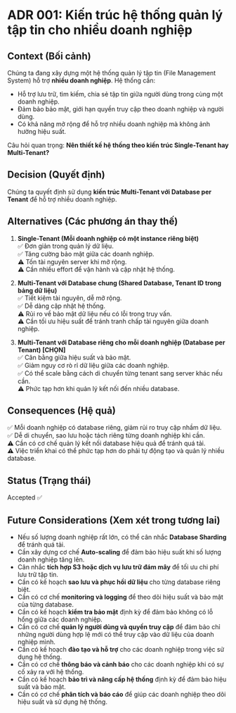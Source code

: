 # ADR 001: Kiến trúc hệ thống quản lý tập tin cho nhiều doanh nghiệp

## Context (Bối cảnh)
Chúng ta đang xây dựng một hệ thống quản lý tập tin (File Management System) hỗ trợ **nhiều doanh nghiệp**. Hệ thống cần:  
   - Hỗ trợ lưu trữ, tìm kiếm, chia sẻ tập tin giữa người dùng trong cùng một doanh nghiệp.  
   - Đảm bảo bảo mật, giới hạn quyền truy cập theo doanh nghiệp và người dùng.  
   - Có khả năng mở rộng để hỗ trợ nhiều doanh nghiệp mà không ảnh hưởng hiệu suất.  

Câu hỏi quan trọng: **Nên thiết kế hệ thống theo kiến trúc Single-Tenant hay Multi-Tenant?**  

## Decision (Quyết định)
Chúng ta quyết định sử dụng **kiến trúc Multi-Tenant với Database per Tenant** để hỗ trợ nhiều doanh nghiệp.  

## Alternatives (Các phương án thay thế)
1. **Single-Tenant (Mỗi doanh nghiệp có một instance riêng biệt)**  
   ✅ Đơn giản trong quản lý dữ liệu.  
   ✅ Tăng cường bảo mật giữa các doanh nghiệp.  
   ⚠ Tốn tài nguyên server khi mở rộng.  
   ⚠ Cần nhiều effort để vận hành và cập nhật hệ thống.  

2. **Multi-Tenant với Database chung (Shared Database, Tenant ID trong bảng dữ liệu)**  
   ✅ Tiết kiệm tài nguyên, dễ mở rộng.  
   ✅ Dễ dàng cập nhật hệ thống.  
   ⚠ Rủi ro về bảo mật dữ liệu nếu có lỗi trong truy vấn.  
   ⚠ Cần tối ưu hiệu suất để tránh tranh chấp tài nguyên giữa doanh nghiệp.  

3. **Multi-Tenant với Database riêng cho mỗi doanh nghiệp (Database per Tenant) [CHỌN]**  
   ✅ Cân bằng giữa hiệu suất và bảo mật.  
   ✅ Giảm nguy cơ rò rỉ dữ liệu giữa các doanh nghiệp.  
   ✅ Có thể scale bằng cách di chuyển từng tenant sang server khác nếu cần.  
   ⚠ Phức tạp hơn khi quản lý kết nối đến nhiều database.  

## Consequences (Hệ quả)
   ✅ Mỗi doanh nghiệp có database riêng, giảm rủi ro truy cập nhầm dữ liệu.  
   ✅ Dễ di chuyển, sao lưu hoặc tách riêng từng doanh nghiệp khi cần.  
   ⚠ Cần có cơ chế quản lý kết nối database hiệu quả để tránh quá tải.  
   ⚠ Việc triển khai có thể phức tạp hơn do phải tự động tạo và quản lý nhiều database.  

## Status (Trạng thái)
Accepted ✅  

## Future Considerations (Xem xét trong tương lai)
   - Nếu số lượng doanh nghiệp rất lớn, có thể cân nhắc **Database Sharding** để tránh quá tải.  
   - Cần xây dựng cơ chế **Auto-scaling** để đảm bảo hiệu suất khi số lượng doanh nghiệp tăng lên.  
   - Cân nhắc **tích hợp S3 hoặc dịch vụ lưu trữ đám mây** để tối ưu chi phí lưu trữ tập tin.  
   - Cần có kế hoạch **sao lưu và phục hồi dữ liệu** cho từng database riêng biệt.
   - Cần có cơ chế **monitoring và logging** để theo dõi hiệu suất và bảo mật của từng database.
   - Cần có kế hoạch **kiểm tra bảo mật** định kỳ để đảm bảo không có lỗ hổng giữa các doanh nghiệp.
   - Cần có cơ chế **quản lý người dùng và quyền truy cập** để đảm bảo chỉ những người dùng hợp lệ mới có thể truy cập vào dữ liệu của doanh nghiệp mình.
   - Cần có kế hoạch **đào tạo và hỗ trợ** cho các doanh nghiệp trong việc sử dụng hệ thống.
   - Cần có cơ chế **thông báo và cảnh báo** cho các doanh nghiệp khi có sự cố xảy ra với hệ thống.
   - Cần có kế hoạch **bảo trì và nâng cấp hệ thống** định kỳ để đảm bảo hiệu suất và bảo mật.
   - Cần có cơ chế **phân tích và báo cáo** để giúp các doanh nghiệp theo dõi hiệu suất và sử dụng hệ thống.